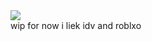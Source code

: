 <img src="https://cdn.discordapp.com/attachments/712616007373553671/1176863565831995512/josh-hutcherson-josh-hutcherson-whistle-edit.gif?ex=65706a9b&is=655df59b&hm=fb334a35f8628722b9e5eefdf984e7152a8909b0eb86466f49f4db9ac2abe2db&"> 
<br> wip for now i liek idv and roblxo
